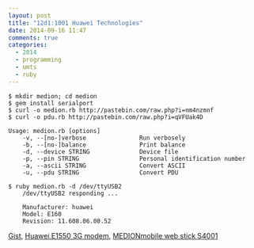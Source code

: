 ```yaml
---
layout: post
title: "12d1:1001 Huawei Technologies"
date: 2014-09-16 11:47
comments: true
categories:
  - 2014
  - programming
  - umts
  - ruby
---
```

    $ mkdir medion; cd medion
    $ gem install serialport
    $ curl -o medion.rb http://pastebin.com/raw.php?i=nm4nzmnf
    $ curl -o pdu.rb http://pastebin.com/raw.php?i=qVFUak4D

    Usage: medion.rb [options]
        -v, --[no-]verbose               Run verbosely
        -b, --[no-]balance               Print balance
        -d, --device STRING              Device file
        -p, --pin STRING                 Personal identification number
        -a, --ascii STRING               Convert ASCII
        -u, --pdu STRING                 Convert PDU

    $ ruby medion.rb -d /dev/ttyUSB2 
        /dev/ttyUSB2 responding ...

        Manufacturer: huawei
        Model: E160
        Revision: 11.608.06.00.52

[Gist][gist],
[Huawei E1550 3G modem][archlinux],
[MEDIONmobile web stick S4001][helber]

[gist]: https://gist.github.com/elektret/f64155e1963e041554b5
[helber]: http://www.helber.it/MEDIONmobile_web_stick_unter_U.websticks4001ubuntu.0.html
[archlinux]: https://wiki.archlinux.org/index.php/Huawei_E1550_3G_modem
